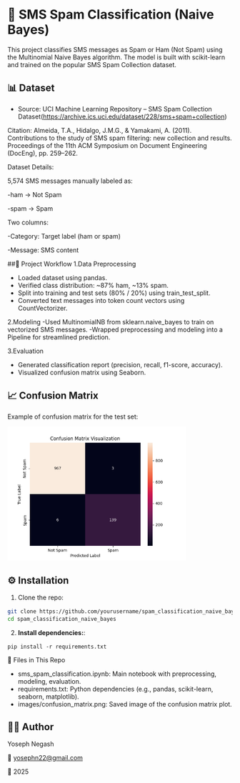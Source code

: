 # 📩 SMS Spam Classification (Naive Bayes)
This project classifies SMS messages as Spam or Ham (Not Spam) using the Multinomial Naive Bayes algorithm. The model is built with scikit-learn and trained on the popular SMS Spam Collection dataset.

## 📊 Dataset
- Source: UCI Machine Learning Repository – SMS Spam Collection Dataset(https://archive.ics.uci.edu/dataset/228/sms+spam+collection)

Citation: Almeida, T.A., Hidalgo, J.M.G., & Yamakami, A. (2011). Contributions to the study of SMS spam filtering: new collection and results. Proceedings of the 11th ACM Symposium on Document Engineering (DocEng), pp. 259–262.

Dataset Details:

5,574 SMS messages manually labeled as:

-ham → Not Spam

-spam → Spam

Two columns:

-Category: Target label (ham or spam)

-Message: SMS content

##🚀 Project Workflow
1.Data Preprocessing
- Loaded dataset using pandas.
- Verified class distribution: ~87% ham, ~13% spam.
- Split into training and test sets (80% / 20%) using train_test_split.
- Converted text messages into token count vectors using CountVectorizer.
  
2.Modeling
-Used MultinomialNB from sklearn.naive_bayes to train on vectorized SMS messages.
-Wrapped preprocessing and modeling into a Pipeline for streamlined prediction.

3.Evaluation
- Generated classification report (precision, recall, f1-score, accuracy).
- Visualized confusion matrix using Seaborn.

## 📈 Confusion Matrix

Example of confusion matrix for the test set:

<img src="images/confusion_matrix.png" alt="Confusion Matrix" width="400">

## ⚙️ Installation

1. Clone the repo:

```bash
git clone https://github.com/yourusername/spam_classification_naive_bayes.git
cd spam_classification_naive_bayes
```
2. **Install dependencies:**:   
```commandline
pip install -r requirements.txt
```


📂 Files in This Repo
- sms_spam_classification.ipynb: Main notebook with preprocessing, modeling, evaluation.
- requirements.txt: Python dependencies (e.g., pandas, scikit-learn, seaborn, matplotlib).
- images/confusion_matrix.png: Saved image of the confusion matrix plot.
  
## 👨‍💻 Author

Yoseph Negash

📧 yosephn22@gmail.com

📅 2025
